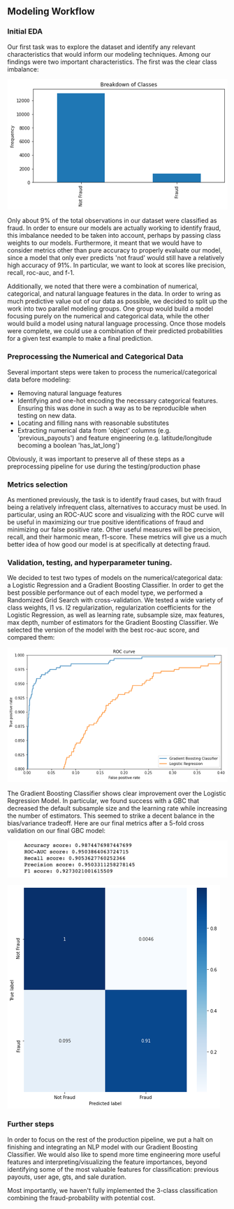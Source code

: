 ## Modeling Workflow

### Initial EDA

Our first task was to explore the dataset and identify any relevant characteristics that would inform our modeling techniques. Among our findings were two important characteristics. The first was the clear class imbalance:

![](images/class_breakdown.png)

Only about 9% of the total observations in our dataset were classified as fraud. In order to ensure our models are actually working to identify fraud, this imbalance needed to be taken into account, perhaps by passing class weights to our models. Furthermore, it meant that we would have to consider metrics other than pure accuracy to properly evaluate our model, since a model that only ever predicts 'not fraud' would still have a relatively high accuracy of 91%. In particular, we want to look at scores like precision, recall, roc-auc, and f-1. 

Additionally, we noted that there were a combination of numerical, categorical, and natural language features in the data. In order to wring as much predictive value out of our data as possible, we decided to split up the work into two parallel modeling groups. One group would build a model focusing purely on the numerical and categorical data, while the other would build a model using natural language processing. Once those models were complete, we could use a combination of their predicted probabilities for a given test example to make a final prediction.

### Preprocessing the Numerical and Categorical Data

Several important steps were taken to process the numerical/categorical data before modeling:
 - Removing natural language features
 - Identifying and one-hot encoding the necessary categorical features. Ensuring this was done in such a way as to be reproducible when testing on new data.
 - Locating and filling nans with reasonable substitutes
 - Extracting numerical data from 'object' columns (e.g. 'previous_payouts') and feature engineering (e.g. latitude/longitude becoming a boolean 'has_lat_long')

Obviously, it was important to preserve all of these steps as a preprocessing pipeline for use during the testing/production phase

### Metrics selection

As mentioned previously, the task is to identify fraud cases, but with fraud being a relatively infrequent class, alternatives to accuracy must be used. In particular, using an ROC-AUC score and visualizing with the ROC curve will be useful in maximizing our true positive identifications of fraud and minimizing our false positive rate. Other useful measures will be precision, recall, and their harmonic mean, f1-score. These metrics will give us a much better idea of how good our model is at specifically at detecting fraud.

### Validation, testing, and hyperparameter tuning.

We decided to test two types of models on the numerical/categorical data: a Logistic Regression and a Gradient Boosting Classifier. In order to get the best possible performance out of each model type, we performed a Randomized Grid Search with cross-validation. We tested a wide variety of class weights, l1 vs. l2 regularization, regularization coefficients for the Logistic Regression, as well as learning rate, subsample size, max features, max depth, number of estimators for the Gradient Boosting Classifier. We selected the version of the model with the best roc-auc score, and compared them:

![](images/ROC.png)


The Gradient Boosting Classifier shows clear improvement over the Logistic Regression Model. In particular, we found success with a GBC that decreased the default subsample size and the learning rate while increasing the number of estimators. This seemed to strike a decent balance in the bias/variance tradeoff. Here are our final metrics after a 5-fold cross validation on our final GBC model:

![](images/gbc_metrics.png)

![](images/confusion_matrix.png)


### Further steps

In order to focus on the rest of the production pipeline, we put a halt on finishing and integrating an NLP model with our Gradient Boosting Classifier. We would also like to spend more time engineering more useful features and interpreting/visualizing the feature importances, beyond identifying some of the most valuable features for classification: previous payouts, user age, gts, and sale duration.

Most importantly, we haven't fully implemented the 3-class classification combining the fraud-probability with potential cost.

